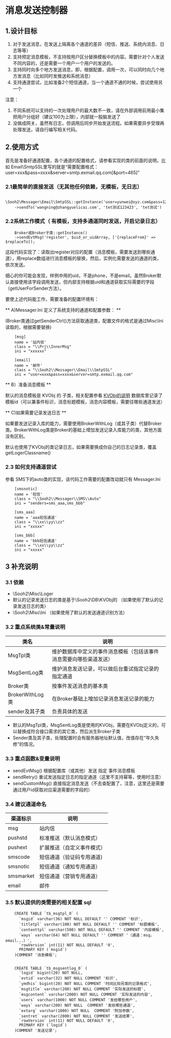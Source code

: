 # 消息发送控制器

## 1.设计目标

1. 对于发送消息，在发送上隔离各个通道的差异（短信、推送、系统内消息、日志等等）
2. 支持预定消息模板，不支持按用户区分替换模板中的内容。需要针对个人发送不同内容的，还是需要一个用户一个用户的发送的。
3. 支持同时向多个地方发送消息，即，根据配置，调用一次，可以同时向几个地方发消息（比如同时发推送和系统消息）
4. 支持通道尝试，比如准备2个短信通道，当一个通道不通的时候，尝试使用另一个

注意：

1. 不同系统可以支持的一次处理用户的最大数不一致，请在外部调用前用最小集把用户分组好（建议100为上限），内部就一股脑发送了
2. 没做成网关，虽然有日志，但调用后同步开始发送流程。如果需要异步受理再处理发送，请自行编写相关代码。

## 2.使用方式

首先是准备好通道配置，各个通道的配置格式，请参看实现的类的前面的说明，比如 Email\\SmtpSSL里写的就是“需要配置格式：user=xxx&pass=xxxx&server=smtp.exmail.qq.com[&port=465]”

### 2.1最简单的直接发送（无其他任何依赖，无模板，无日志）

        \Sooh2\Messager\Email\SmtpSSL::getInstance('user=yunwei@xyz.com&pass=123456&server=smtp.exmail.qq.com')
        ->sendTo('wangning@zhangyuelicai.com', 'tet测试123423', 'tet测试')

### 2.2系统工作模式（ 有模板，支持多通道同时发送，开启记录日志）

		Broker或Broker子类::getInstance()
		->sendEvtMsg('register', $uid_or_uidArray, ['{replaceFrom}' => $replaceTo]);

这段代码实现了：读取出register对应的配置（消息模板，需要发送到哪些通道），用replace数组进行消息模板的替换，然后，实例化需要发送的通道的类，依次发送。

细心的你可能会发现，样例中用的uid，不是phone，不是email。虽然Broker默认直接使用该字段调用发送，但内部支持根据uid和通道获取实际需要的字段（getUserForSender方法）。

要使上述代码能工作，需要准备的配置环境有：

** A)Messager.Ini 定义了系统支持的通道和配置参数： ** 

(Broker类通过getSenderCtrl()方法获取通道类，配置文件的格式是通过Misc\\Ini读取的，根据需要替换)

		[msg]
		name = '站内信'
		class = "\\Prj\\InnerMsg"
		ini = "xxxxxx"

		[email]
		name = '邮件'
		class = "\\Sooh2\\Messager\\Email\\SmtpSSL"
		ini = "user=xxx&pass=xxxx&server=smtp.exmail.qq.com"

** B）准备消息模板 **

默认的消息模板是 KVObj 的 子类，相关配置参看 [KVObj的说明](../DB/KVOBJ.md)
数据库里记录了模板id（可以兼事件标识，消息标题模板，消息内容模板，需要往哪些通道发送）

** C)如果需要记录发送日志 **

如果要发送记录入库的能力，需要使用BrokerWithLog（或其子类）代替Broker类。BrokerWithLog类是Broker的基础上增加发送记录入库能力的类，其他方面没有区别。

默认也使用了KVObj的类记录日志，如果需要换成你自己的日志记录类，覆盖getLogerClassname()


### 2.3 如何支持通道尝试

参看 SMS下的auto类的实现，该代码工作需要的配置改动就只有 Messager.Ini

		[smsnotic]
		name = '短信'
		class = "\\Sooh2\\Messager\\SMS\\Auto"
		ini = "senders=sms_aaa,sms_bbb"

		[sms_aaa]
		name = 'aaa短信通道'
		class = "\\xx\\yy\\zz"
		ini = "xxxxx"

		[sms_bbb]
		name = 'bbb短信通道'
		class = "\\xx\\yy\\zz"
		ini = "xxxxx"

## 3 补充说明

### 3.1 依赖

- \Sooh2\Misc\Loger
- 默认的记录发送日志的类是基于\Sooh2\DB\KVObj的 （如果使用了默认的记录发送日志的类）
- \Sooh2\Misc\Ini （如果使用了默认的发送通道识别方法）

### 3.2 重点系统类&常量说明 

| 类名              | 说明
| ----------------  | ---------------------------------------------------------
| MsgTpl类          | 维护数据库中定义的事件消息模板（包括该事件消息需要向哪些渠道发送）
| MsgSentLog类      | 维护消息发送记录，可以做后台重试指定记录的指定通道
| Broker类          | 按事件发送消息的基本类
| BrokerWithLog类   | 在Broker基础上增加记录消息发送记录的能力
| sender及其子类     | 负责具体的发送

- 默认的MsgTpl类，MsgSentLog类是使用的KVObj，需要在KVObj定义的，可以替换成符合接口需求的其它类，然后派生Broker子类
- Sender类及其子类，处理配置时会有服务器地址默认值，改值存在“年久失修”的情况。

### 3.3 重点函数&变量说明

- sendEvtMsg() 根据配置库（或其他）发送 指定 事件消息模板
- sendRetry()  重试发送指定日志的指定通道（这里不支持幂等，使用时注意）
- sendCustomMsg() 直接指定消息发送（不去查配置了，注意，这里还是需要通过用户id获取对应渠道需要的字段的） 

### 3.4 建议通道命名

| 渠道标示          | 说明
| ----------------  | ------------------------------------------------
| msg               | 站内信
| pushstd           | 标准推送（默认消息模式）
| pushext           | 扩展推送（自定义事件模式）
| smscode           | 短信通道（验证码专用通道)
| smsnotic          | 短信通道（通知专用通道）
| smsmarket         | 短信通道（营销专用通道）
| email             | 邮件

### 3.5 默认提供的类需要的相关配置 sql 

        CREATE TABLE `tb_msgtpl_0` (
          `msgid` varchar(36) NOT NULL DEFAULT '' COMMENT '标识',
          `titletpl` varchar(100) NOT NULL DEFAULT '' COMMENT '标题模板',
          `contenttpl` varchar(500) NOT NULL DEFAULT '' COMMENT '内容模板',
          `ways` varchar(64) NOT NULL DEFAULT '' COMMENT '（通道：msg，email...）',
          `rowVersion` int(11) NOT NULL DEFAULT '0',
          PRIMARY KEY (`msgid`)
        )COMMENT '消息模板';


        CREATE TABLE `tb_msgsentlog_0` (
          `logid` bigint(20) NOT NULL,
          `evtid` varchar(32) NOT NULL COMMENT '标识',
          `ymdhis` bigint(20) NOT NULL COMMENT '时间比较另类的记录格式',
          `msgtitle` varchar(200) NOT NULL COMMENT '实际发送的标题',
          `msgcontent` varchar(2000) NOT NULL COMMENT '实际发送的内容',
          `users` varchar(1000) NOT NULL COMMENT '发给哪些用户',
          `ways` varchar(200) NOT NULL  COMMENT '发给哪些通道',
          `extarg` varchar(1000) NOT NULL  COMMENT '附加参数',
          `sentret` varchar(2000) NOT NULL COMMENT '发送结果',
          `rowVersion` int(11) NOT NULL DEFAULT '0',
          PRIMARY KEY (`logid`)
        )COMMENT '发送记录';
